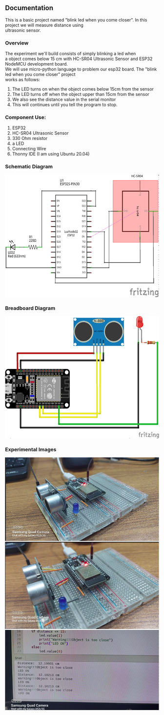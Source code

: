 
<h2>Documentation</h2>
<p>This is a basic project named "blink led when you come closer". In this project we will measure distance using <br>
ultrasonic sensor.</p>

<h3>Overview</h3>

<p>The experiment we'll build consists of simply blinking a led when <br>
  a object comes below 15 cm with HC-SR04 Ultrasonic Sensor and ESP32 NodeMCU development board.<br>
  We will use micro-python language to problem our esp32 board. The "blink led when you come closer" project <br>
  works as follows: 
<ol>
<li>The LED turns on when the object comes below 15cm from the sensor</li>
<li>The LED turns off when the object upper than 15cm from the sensor</li>
<li>We also see the distance value in the serial monitor</li>
<li>This will continues until you tell the program to stop.</li>
</ol>
</p>

<h3>Component Use:</h3>
<p>
<ol>
<li>ESP32</li>
<li>HC-SR04 Ultrasonic Sensor</li>
<li>330 Ohm resistor</li>
<li>a LED</li>
<li>Connecting Wire</li>
<li>Thonny IDE (I am using Ubuntu 20.04)</li>
</ol>
</p>

<h3>Schematic Diagram</h3>
<img src= 'Images/schematic_diagram.png' width=600 height=400>
<h3>Breadboard Diagram</h3>
<img src= 'Images/breadboard_diagram.png' width=600 height=400>

<h3>Experimental Images</h3>
<img src= 'Images/image1.png'>
<img src= 'Images/image2.png'>
<img src= 'Images/image3.png'>
